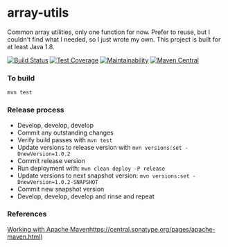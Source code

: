 # array-utils

Common array utilities, only one function for now. Prefer to reuse, but I
 couldn't find what I needed, so I just wrote my own. This project is built for
 at least Java 1.8.

[![Build Status](https://travis-ci.com/roycetech/array-utils.svg?branch=master)](https://travis-ci.com/roycetech/array-utils)
[![Test Coverage](https://api.codeclimate.com/v1/badges/6330244f9f409c00e60c/test_coverage)](https://codeclimate.com/github/roycetech/array-utils/test_coverage)
[![Maintainability](https://api.codeclimate.com/v1/badges/6330244f9f409c00e60c/maintainability)](https://codeclimate.com/github/roycetech/array-utils/maintainability)
[![Maven Central](https://img.shields.io/maven-central/v/com.github.roycetech.commons/array-utils.svg?label=Maven%20Central)](https://search.maven.org/search?q=g:%22com.github.roycetech.commons%22%20AND%20a:%22array-utils%22)

### To build

`mvn test`



### Release process

- Develop, develop, develop
- Commit any outstanding changes
- Verify build passes with `mvn test`
- Update versions to release version with `mvn versions:set -DnewVersion=1.0.2`
- Commit release version
- Run deployment with: `mvn clean deploy -P release`
- Update versions to next snapshot version: `mvn versions:set -DnewVersion=1.0.2-SNAPSHOT`
- Commit new snapshot version
- Develop, develop, develop and rinse and repeat


### References

[Working with Apache Maven]()https://central.sonatype.org/pages/apache-maven.html)
